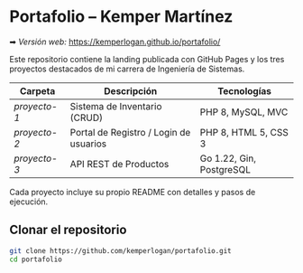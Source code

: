 # Portafolio – Kemper Martínez

➡ *Versión web:* https://kemperlogan.github.io/portafolio/

Este repositorio contiene la landing publicada con GitHub Pages y los tres proyectos destacados de mi carrera de Ingeniería de Sistemas.

| Carpeta       | Descripción                               | Tecnologías               |
|---------------|-------------------------------------------|---------------------------|
| *proyecto-1*| Sistema de Inventario (CRUD)              | PHP 8, MySQL, MVC         |
| *proyecto-2*| Portal de Registro / Login de usuarios    | PHP 8, HTML 5, CSS 3      |
| *proyecto-3*| API REST de Productos                     | Go 1.22, Gin, PostgreSQL  |

Cada proyecto incluye su propio README con detalles y pasos de ejecución.

## Clonar el repositorio

```bash
git clone https://github.com/kemperlogan/portafolio.git
cd portafolio